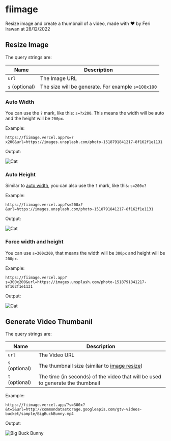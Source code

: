 # fiimage

Resize image and create a thumbnail of a video, made with ❤ by Feri Irawan at 28/12/2022

## Resize Image

The query strings are:

| Name           | Description                                        |
| -------------- | -------------------------------------------------- |
| `url`          | The Image URL                                      |
| `s` (optional) | The size will be generate. For example `s=100x100` |

### Auto Width

You can use the `?` mark, like this: `s=?x200`. This means the width will be auto and the height will be `200px`.

Example:

```
https://fiimage.vercel.app?s=?x200&url=https://images.unsplash.com/photo-1518791841217-8f162f1e1131
```

Output:

![Cat](https://fiimage.vercel.app/?s=?x200&url=https://images.unsplash.com/photo-1518791841217-8f162f1e1131)

### Auto Height

Similar to [auto width](#auto-width), you can also use the `?` mark, like this: `s=200x?`

Example:

```
https://fiimage.vercel.app?s=200x?&url=https://images.unsplash.com/photo-1518791841217-8f162f1e1131
```

Output:

![Cat](https://fiimage.vercel.app/?s=200x?&url=https://images.unsplash.com/photo-1518791841217-8f162f1e1131)

### Force width and height

You can use `s=300x200`, that means the width will be `300px` and height will be `200px`.

Example:

```
https://fiimage.vercel.app?s=300x200&url=https://images.unsplash.com/photo-1518791841217-8f162f1e1131
```

Output:

![Cat](https://fiimage.vercel.app/?s=300x300&url=https://images.unsplash.com/photo-1518791841217-8f162f1e1131)

## Generate Video Thumbanil

The query strings are:

| Name           | Description                                                                    |
| -------------- | ------------------------------------------------------------------------------ |
| `url`          | The Video URL                                                                  |
| `s` (optional) | The thumbnail size (similar to [image resize](#resize-image))                  |
| `t` (optional) | The time (in seconds) of the video that will be used to generate the thumbnail |

Example:

```
https://fiimage.vercel.app/?s=300x?&t=5&url=http://commondatastorage.googleapis.com/gtv-videos-bucket/sample/BigBuckBunny.mp4
```

Output:

![Big Buck Bunny](https://fiimage.vercel.app/?s=300x?&t=5&url=http://commondatastorage.googleapis.com/gtv-videos-bucket/sample/BigBuckBunny.mp4)
